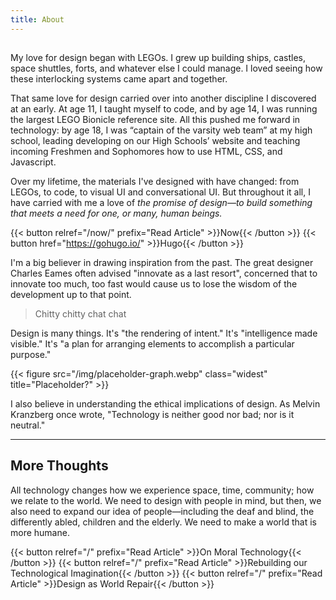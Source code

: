 ```yaml
---
title: About
---
```


##

My love for design began with LEGOs. I grew up building ships, castles, space shuttles, forts, and whatever else I could manage. I loved seeing how these interlocking systems came apart and together.

That same love for design carried over into another discipline I discovered at an early. At age 11, I taught myself to code, and by age 14, I was running the largest LEGO Bionicle reference site. All this pushed me forward in technology: by age 18, I was “captain of the varsity web team” at my high school, leading developing on our High Schools’ website and teaching incoming Freshmen and Sophomores how to use HTML, CSS, and Javascript.

Over my lifetime, the materials I've designed with have changed: from LEGOs, to code, to visual UI and conversational UI. But throughout it all, I have carried with me a love of *the promise of design—to build something that meets a need for one, or many, human beings.*

{{< button relref="/now/" prefix="Read Article" >}}Now{{< /button >}}
{{< button href="https://gohugo.io/" >}}Hugo{{< /button >}}

I'm a big believer in drawing inspiration from the past. The great designer Charles Eames often advised "innovate as a last resort", concerned that to innovate too much, too fast would cause us to lose the wisdom of the development up to that point.

> Chitty chitty chat chat

Design is many things. It's "the rendering of intent." It's "intelligence made visible." It's "a plan for arranging elements to accomplish a particular purpose."

{{< figure
    src="/img/placeholder-graph.webp" 
    class="widest" 
    title="Placeholder?" >}}
    
I also believe in understanding the ethical implications of design. As Melvin Kranzberg once wrote, "Technology is neither good nor bad; nor is it neutral."

---

## More Thoughts
All technology changes how we experience space, time, community; how we relate to the world. We need to design with people in mind, but then, we also need to expand our idea of people—including the deaf and blind, the differently abled, children and the elderly. We need to make a world that is more humane.

{{< button relref="/" prefix="Read Article" >}}On Moral Technology{{< /button >}}
{{< button relref="/" prefix="Read Article" >}}Rebuilding our Technological Imagination{{< /button >}}
{{< button relref="/" prefix="Read Article" >}}Design as World Repair{{< /button >}}